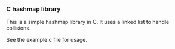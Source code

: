 ### C hashmap library

This is a simple hashmap library in C. It uses a linked list to handle collisions.

See the example.c file for usage.
